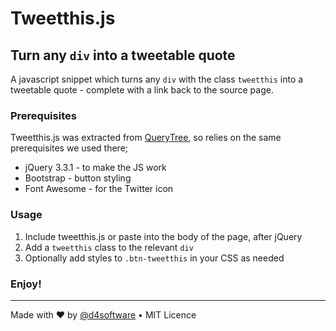 # Tweetthis.js 

## Turn any `div` into a tweetable quote

A javascript snippet which turns any `div` with the class `tweetthis` into a tweetable quote - complete with a link back to the source page.

### Prerequisites

Tweetthis.js was extracted from [QueryTree](http://querytreeapp.com/), so relies on the same prerequisites we used there;

- jQuery 3.3.1 - to make the JS work
- Bootstrap - button styling
- Font Awesome - for the Twitter icon

### Usage

1. Include tweetthis.js or paste into the body of the page, after jQuery
2. Add a `tweetthis` class to the relevant `div`
3. Optionally add styles to `.btn-tweetthis` in your CSS as needed

### Enjoy!

------

Made with ♥ by [@d4software](https://twitter.com/d4software) • MIT Licence
